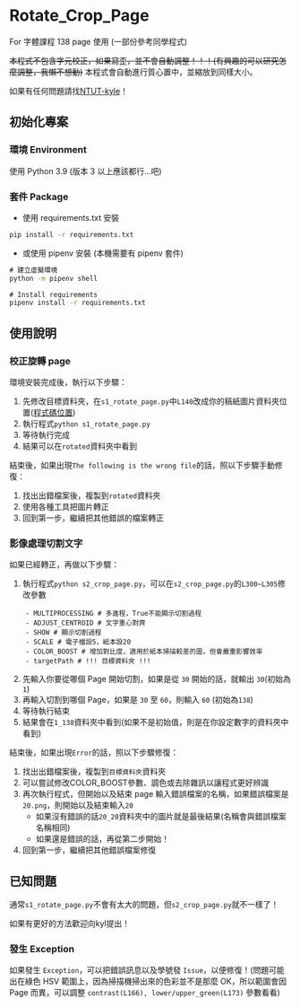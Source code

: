 # Rotate_Crop_Page

For 字體課程 138 page 使用 (一部份參考同學程式)

~~本程式不包含字元校正，如果寫歪，並不會自動調整！！！(有興趣的可以研究怎麼調整，我懶不想動)~~
本程式會自動進行質心置中，並縮放到同樣大小。

如果有任何問題請找[NTUT-kyle](https://github.com/NTUT-kyle)！

## 初始化專案

### 環境 Environment

使用 Python 3.9 (版本 3 以上應該都行...吧)

### 套件 Package

-   使用 requirements.txt 安裝

```cmd
pip install -r requirements.txt
```

-   或使用 pipenv 安裝 (本機需要有 pipenv 套件)

```cmd
# 建立虛擬環境
python -m pipenv shell

# Install requirements
pipenv install -r requirements.txt
```

## 使用說明

### 校正旋轉 page

環境安裝完成後，執行以下步驟：

1. 先修改目標資料夾，在`s1_rotate_page.py`中`L140`改成你的稿紙圖片資料夾位置([程式碼位置](https://github.com/NTUT-kyle/Rotate_Crop_Page/blob/main/s1_rotate_page.py#L140))
2. 執行程式`python s1_rotate_page.py`
3. 等待執行完成
4. 結果可以在`rotated`資料夾中看到

結束後，如果出現`The following is the wrong file`的話，照以下步驟手動修復：

1. 找出出錯檔案後，複製到`rotated`資料夾
2. 使用各種工具把圖片轉正
3. 回到第一步，繼續把其他錯誤的檔案轉正

### 影像處理切割文字

如果已經轉正，再做以下步驟：

1. 執行程式`python s2_crop_page.py`，可以在`s2_crop_page.py`的`L300~L305`修改參數
```
    - MULTIPROCESSING # 多進程，True不能顯示切割過程
    - ADJUST_CENTROID # 文字重心對齊
    - SHOW # 顯示切割過程
    - SCALE # 電子檔設5，紙本設20
    - COLOR_BOOST # 增加對比度，適用於紙本掃描較差的圖，但會嚴重影響效率
    - targetPath # !!! 目標資料夾 !!!
```
2. 先輸入你要從哪個 Page 開始切割，如果是從 `30` 開始的話，就輸出 `30`(初始為 `1`)
3. 再輸入切割到哪個 Page，如果是 `30` 至 `60`，則輸入 `60` (初始為`138`)
4. 等待執行結束
5. 結果會在`1_138`資料夾中看到(如果不是初始值，則是在你設定數字的資料夾中看到)

結束後，如果出現`Error`的話，照以下步驟修復：

1. 找出出錯檔案後，複製到`目標資料夾`資料夾
2. 可以嘗試修改COLOR_BOOST參數、調色或去除雜訊以讓程式更好辨識
3. 再次執行程式，但開始以及結束 page 輸入錯誤檔案的名稱，如果錯誤檔案是`20.png`，則開始以及結束輸入`20`
    - 如果沒有錯誤的話`20_20`資料夾中的圖片就是最後結果(名稱會與錯誤檔案名稱相同)
    - 如果還是錯誤的話，再從第二步開始！
4. 回到第一步，繼續把其他錯誤檔案修復

## 已知問題

通常`s1_rotate_page.py`不會有太大的問題，但`s2_crop_page.py`就不一樣了！

如果有更好的方法歡迎向kyl提出！

### 發生 Exception

如果發生 `Exception`，可以把錯誤訊息以及學號發 `Issue`，以便修復！(問題可能出在綠色 HSV 範圍上，因為掃描機掃出來的色彩並不是那麼 OK，所以範圍會因 Page 而異，可以調整 `contrast(L166), lower/upper_green(L173)` 參數看看)
